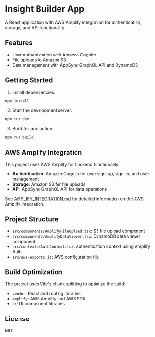 # Insight Builder App

A React application with AWS Amplify integration for authentication, storage, and API functionality.

## Features

- User authentication with Amazon Cognito
- File uploads to Amazon S3
- Data management with AppSync GraphQL API and DynamoDB

## Getting Started

1. Install dependencies:

```bash
npm install
```

2. Start the development server:

```bash
npm run dev
```

3. Build for production:

```bash
npm run build
```

## AWS Amplify Integration

This project uses AWS Amplify for backend functionality:

- **Authentication**: Amazon Cognito for user sign-up, sign-in, and user management
- **Storage**: Amazon S3 for file uploads
- **API**: AppSync GraphQL API for data operations

See [AMPLIFY_INTEGRATION.md](./AMPLIFY_INTEGRATION.md) for detailed information on the AWS Amplify integration.

## Project Structure

- `src/components/AmplifyFileUpload.tsx`: S3 file upload component
- `src/components/AmplifyDataViewer.tsx`: DynamoDB data viewer component
- `src/contexts/AuthContext.tsx`: Authentication context using Amplify Auth
- `src/aws-exports.js`: AWS configuration file

## Build Optimization

The project uses Vite's chunk splitting to optimize the build:

- `vendor`: React and routing libraries
- `amplify`: AWS Amplify and AWS SDK
- `ui`: UI component libraries

## License

MIT